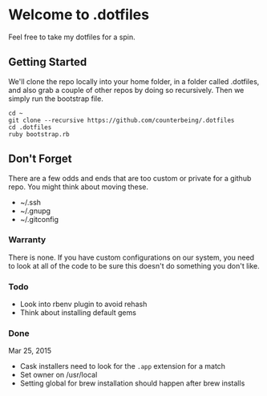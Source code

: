 # Welcome to .dotfiles

Feel free to take my dotfiles for a spin.

## Getting Started
We'll clone the repo locally into your home folder, in a folder called .dotfiles, and also grab a couple of other repos by doing so recursively. Then we simply run the bootstrap file.

```
cd ~
git clone --recursive https://github.com/counterbeing/.dotfiles
cd .dotfiles
ruby bootstrap.rb
```

## Don't Forget

There are a few odds and ends that are too custom or private for a github repo. You might think about moving these.

- ~/.ssh
- ~/.gnupg
- ~/.gitconfig

### Warranty

There is none. If you have custom configurations on our system, you need to look at all of the code to be sure this doesn't do something you don't like.


### Todo
- Look into rbenv plugin to avoid rehash
- Think about installing default gems

### Done
Mar 25, 2015
- Cask installers need to look for the `.app` extension for a match
- Set owner on /usr/local
- Setting global for brew installation should happen after brew installs

